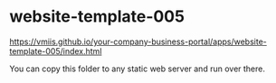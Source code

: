 # website-template-005

https://vmiis.github.io/your-company-business-portal/apps/website-template-005/index.html


You can copy this folder to any static web server and run over there.
